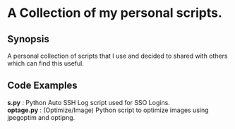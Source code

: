# A Collection of my personal scripts.

## Synopsis

A personal collection of scripts that I use and decided to shared with others which can find this useful.

## Code Examples

**s.py** : Python Auto SSH Log script used for SSO Logins.<br>
**optage.py** : (Optimize/Image) Python script to optimize images using jpegoptim and optipng.
